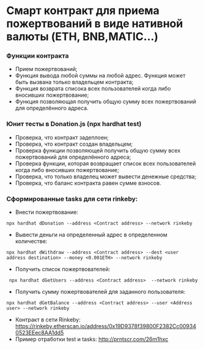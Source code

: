 # Cмарт контракт для приема пожертвований в виде нативной валюты (ETH, BNB,MATIC...)

### Функции контракта
- Прием пожертвований;
- Функция вывода любой суммы на любой адрес. Функция может быть вызвана только владельцем контракта;
- Функция возврата списока всех пользователей когда либо вносивших пожертвование;
- Функция позволяющая получить общую сумму всех пожертвований для определённого адреса.


### Юнит тесты  в Donation.js (npx hardhat test)
- Проверка, что контракт задеплоен;
- Проверка, что контракт создан владельцем;
- Проверка функции позволяющей получить общую сумму всех пожертвований для определённого адреса;
- Проверка функции, которая возвращает список всех пользователей когда либо вносивших пожертвование;
- Проверка, что только владелец может вывести денежные средства;
- Проверка, что баланс контракта равен сумме взносов.

### Сформированные tasks для сети rinkeby:
- Внести пожертвование:
```
npx hardhat dDonation --address <Contract address> --network rinkeby
```
- Вывести деньги на определенный адрес в определенном количестве:
```
npx hardhat dWithdraw --address <Contract address> --dest <user address destination> --money <0.001ETH> --network rinkeby

```
- Получить список пожертвователей:
```
 npx hardhat dGetUsers --address <Contract address>  --network rinkeby
```
- Получить сумму пожертвователей для заданного пользователя:
```
npx hardhat dGetBalance --address <Contract address> --user <Address user> --network rinkeby
```


+ Контракт в сети Rinkeby: https://rinkeby.etherscan.io/address/0x19D9378f39800F2382Cc009340523EEec8AA1dd5
+ Пример отработки test и tasks: http://prntscr.com/26m1hxc



